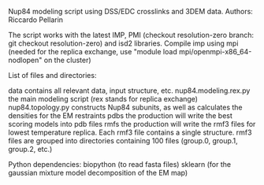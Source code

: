 Nup84 modeling script using DSS/EDC crosslinks and 3DEM data.
Authors: Riccardo Pellarin

The script works with the latest IMP, PMI (checkout resolution-zero branch: git checkout resolution-zero) and isd2 libraries.
Compile imp using mpi (needed for the replica exchange, use "module load mpi/openmpi-x86_64-nodlopen" on the cluster)

List of files and directories:

data			contains all relevant data, input structure, etc.
nup84.modeling.rex.py   the main modeling script (rex stands for replica exchange)
nup84.topology.py       constructs Nup84 subunits, as well as calculates the densities for the EM restraints
pdbs                    the production will write the best scoring models into pdb files
rmfs			the production will write the rmf3 files for lowest temperature replica. Each
			rmf3 file contains a single structure. rmf3 files are grouped into directories 
			containing 100 files (group.0, group.1, group.2, etc.)

Python dependencies:
biopython 		(to read fasta files)
sklearn   		(for the gaussian mixture model decomposition of the EM map)
